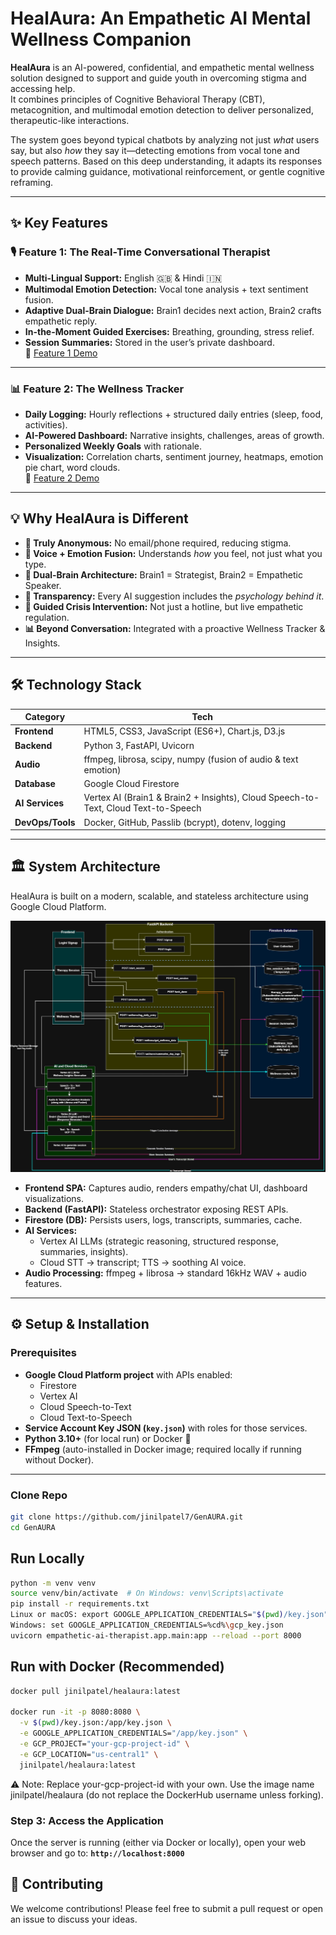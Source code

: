 # HealAura: An Empathetic AI Mental Wellness Companion

**HealAura** is an AI-powered, confidential, and empathetic mental wellness solution designed to support and guide youth in overcoming stigma and accessing help.  
It combines principles of Cognitive Behavioral Therapy (CBT), metacognition, and multimodal emotion detection to deliver personalized, therapeutic-like interactions.

The system goes beyond typical chatbots by analyzing not just *what* users say, but also *how* they say it—detecting emotions from vocal tone and speech patterns. Based on this deep understanding, it adapts its responses to provide calming guidance, motivational reinforcement, or gentle cognitive reframing.

---

## ✨ Key Features

### 🎙️ Feature 1: The Real-Time Conversational Therapist
- **Multi-Lingual Support:** English 🇬🇧 & Hindi 🇮🇳  
- **Multimodal Emotion Detection:** Vocal tone analysis + text sentiment fusion.  
- **Adaptive Dual-Brain Dialogue:** Brain1 decides next action, Brain2 crafts empathetic reply.  
- **In-the-Moment Guided Exercises:** Breathing, grounding, stress relief.  
- **Session Summaries:** Stored in the user’s private dashboard.  
🎥 [Feature 1 Demo](https://drive.google.com/file/d/1a3dcRTOVvzfd-44exAwq15EljmViffu8/view?usp=drive_link)

---

### 📊 Feature 2: The Wellness Tracker
- **Daily Logging:** Hourly reflections + structured daily entries (sleep, food, activities).  
- **AI-Powered Dashboard:** Narrative insights, challenges, areas of growth.  
- **Personalized Weekly Goals** with rationale.  
- **Visualization:** Correlation charts, sentiment journey, heatmaps, emotion pie chart, word clouds.  
🎥 [Feature 2 Demo](https://drive.google.com/file/d/18kYT3MaTz6DrYmpevqjcPvlKyL4gC36/view?usp=drive_link)

---

## 💡 Why HealAura is Different
- **🤫 Truly Anonymous:** No email/phone required, reducing stigma.  
- **🧠 Voice + Emotion Fusion:** Understands *how* you feel, not just what you type.  
- **🚀 Dual-Brain Architecture:** Brain1 = Strategist, Brain2 = Empathetic Speaker.  
- **📖 Transparency:** Every AI suggestion includes the *psychology behind it*.  
- **🛟 Guided Crisis Intervention:** Not just a hotline, but live empathetic regulation.  
- **📊 Beyond Conversation:** Integrated with a proactive Wellness Tracker & Insights.  

---

## 🛠️ Technology Stack

| Category         | Tech                                                                                   |
|------------------|----------------------------------------------------------------------------------------|
| **Frontend**     | HTML5, CSS3, JavaScript (ES6+), Chart.js, D3.js                                       |
| **Backend**      | Python 3, FastAPI, Uvicorn                                                             |
| **Audio**        | ffmpeg, librosa, scipy, numpy (fusion of audio & text emotion)                        |
| **Database**     | Google Cloud Firestore                                                                 |
| **AI Services**  | Vertex AI (Brain1 & Brain2 + Insights), Cloud Speech-to-Text, Cloud Text-to-Speech      |
| **DevOps/Tools** | Docker, GitHub, Passlib (bcrypt), dotenv, logging                                      |

---

## 🏛️ System Architecture

HealAura is built on a modern, scalable, and stateless architecture using Google Cloud Platform.

<p align="center">
  <img src="https://raw.githubusercontent.com/jinilpatel7/GenAURA/main/assets/GenAURA_Architecture.jpg" alt="HealAura System Architecture" width="800"/>
</p>

- **Frontend SPA:** Captures audio, renders empathy/chat UI, dashboard visualizations.  
- **Backend (FastAPI):** Stateless orchestrator exposing REST APIs.  
- **Firestore (DB):** Persists users, logs, transcripts, summaries, cache.  
- **AI Services:**  
  - Vertex AI LLMs (strategic reasoning, structured response, summaries, insights).  
  - Cloud STT → transcript; TTS → soothing AI voice.  
- **Audio Processing:** ffmpeg + librosa → standard 16kHz WAV + audio features.  

---

## ⚙️ Setup & Installation

### Prerequisites
- **Google Cloud Platform project** with APIs enabled:
  - Firestore
  - Vertex AI
  - Cloud Speech-to-Text
  - Cloud Text-to-Speech
- **Service Account Key JSON (`key.json`)** with roles for those services.
- **Python 3.10+** (for local run) or Docker 🐳
- **FFmpeg** (auto-installed in Docker image; required locally if running without Docker).

---

### Clone Repo
```bash
git clone https://github.com/jinilpatel7/GenAURA.git
cd GenAURA
```
## Run Locally
```bash
python -m venv venv
source venv/bin/activate  # On Windows: venv\Scripts\activate
pip install -r requirements.txt
Linux or macOS: export GOOGLE_APPLICATION_CREDENTIALS="$(pwd)/key.json"
Windows: set GOOGLE_APPLICATION_CREDENTIALS=%cd%\gcp_key.json
uvicorn empathetic-ai-therapist.app.main:app --reload --port 8000
```

## Run with Docker (Recommended)

```bash
docker pull jinilpatel/healaura:latest

docker run -it -p 8080:8080 \
  -v $(pwd)/key.json:/app/key.json \
  -e GOOGLE_APPLICATION_CREDENTIALS="/app/key.json" \
  -e GCP_PROJECT="your-gcp-project-id" \
  -e GCP_LOCATION="us-central1" \
  jinilpatel/healaura:latest
```
⚠️ Note: Replace your-gcp-project-id with your own.
Use the image name jinilpatel/healaura (do not replace the DockerHub username unless forking).

### **Step 3: Access the Application**
Once the server is running (either via Docker or locally), open your web browser and go to:
**`http://localhost:8000`**



## 💖 Contributing

We welcome contributions! Please feel free to submit a pull request or open an issue to discuss your ideas.
